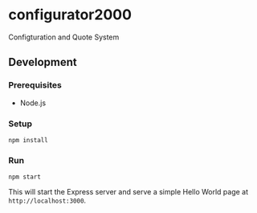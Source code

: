 # configurator2000

Configturation and Quote System

## Development

### Prerequisites
- Node.js

### Setup
```
npm install
```

### Run
```
npm start
```
This will start the Express server and serve a simple Hello World page at `http://localhost:3000`.
